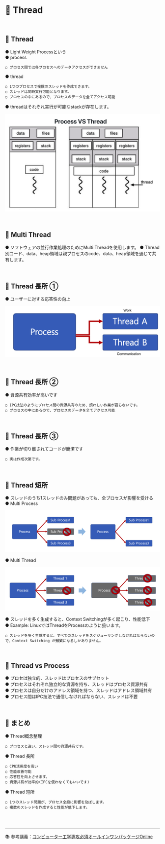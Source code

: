 # 🔑 Thread

<br>

## 📌 Thread

● Light Weight Processという <br>
● process
```
○ プロセス間では各プロセスへのデータアクセスができません
```
● thread
```
○ 1つのプロセスで複数のスレッドを作成できます。
○ スレッドは同時実行可能となります。
○ プロセスの中にあるので、プロセスのデータを全てアクセス可能
```
● threadはそれぞれ実行が可能なstackが存在します。

![ProcessVsThread](./image/process_vs_thread.png)

<br>

## 📌 Multi Thread

● ソフトウェアの並行作業処理のためにMulti Threadを使用します。
● Thread別コード、data、heap領域は親プロセスのcode、data、heap領域を通じて共有します。

<br>

## 📌 Thread 長所 ①

● ユーザーに対する応答性の向上<br>

![ThreadStrength](./image/thread_strength.png)

<br>

## 📌 Thread 長所 ②

● 資源共有効率が高いです
```
○ IPC技法のようにプロセス間の資源共有のため、煩わしい作業が要らないです。
○ プロセスの中にあるので、プロセスのデータを全てアクセス可能
```

<br>

## 📌 Thread 長所 ③

● 作業が切り離されてコードが簡潔です
```
○ 実は作成次第です。
```

<br>

## 📌 Thread 短所

● スレッドのうち1スレッドのみ問題があっても、全プロセスが影響を受ける<br>
● Multi Process <br>

![MultiProcess](./image/multi_process.png)

● Multi Thread <br>

![MultiThread](./image/multi_thread.png)

● スレッドを多く生成すると、Context Switchingが多く起こり、性能低下<br>
● Example: LinuxではThreadをProcessのように扱います。
```
○ スレッドを多く生成すると、すべてのスレッドをスケジューリングしなければならないので、Context Switching が頻繁になるしかありません。
```

<br>

## 📌 Thread vs Process

● プロセは独立的、スレッドはプロセスのサブセット<br>
● プロセスはそれぞれ独立的な資源を持ち、スレッドはプロセス資源共有<br>
● プロセスは自分だけのアドレス領域を持つ、スレッドはアドレス領域共有<br>
● プロセス間はIPC技法で通信しなければならない、スレッドは不要<br>

<br>

## 📌 まとめ
 
● Thread概念整理
```
○ プロセスと違い、スレッド間の資源共有です。
```
● Thread 長所
```
○ CPU活用度を高い
○ 性能改善可能
○ 応答性を向上させます。
○ 資源共有が効率的(IPCを使わなくてもいいです)
```
● Thread 短所
```
○ 1つのスレッド問題が、プロセス全般に影響を及ぼします。
○ 複数のスレッドを作成すると性能が低下します。
```

<br>
<br>

---

📚 参考講義：[コンピューター工学専攻必須オールインワンパッケージOnline](https://fastcampus.co.kr/dev_online_cs)